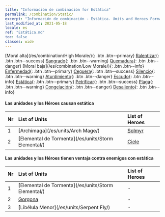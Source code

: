 ```yaml
---
title: "Información de combinación for Estática"
permalink: /combination/Static/
excerpt: "Información de combinación - Estática. Units and Heroes Formation."
last_modified_at: 2021-05-18
locale: es
ref: "Estática.md"
toc: false
classes: wide
---
```


  [Moral alta](/es/combination/High Morale/){: .btn .btn--primary} [Ralentizar](/es/combination/Slow/){: .btn .btn--success} [Sangrado](/es/combination/Bleeding/){: .btn .btn--warning} [Quemadura](/es/combination/Burning/){: .btn .btn--danger} [Moral baja](/es/combination/Low Morale/){: .btn .btn--info} [Enfermedad](/es/combination/Disease/){: .btn .btn--primary} [Ceguera](/es/combination/Blind/){: .btn .btn--success} [Silencio](/es/combination/Silence/){: .btn .btn--warning} [Aturdimiento](/es/combination/Stun/){: .btn .btn--danger} [Escudo](/es/combination/Shield/){: .btn .btn--info} [Estática](/es/combination/Static/){: .btn .btn--primary} [Petrificar](/es/combination/Petrify/){: .btn .btn--success} [Plaga](/es/combination/Plague/){: .btn .btn--warning} [Congelación](/es/combination/Freeze/){: .btn .btn--danger} [Desaliento](/es/combination/Deterrence/){: .btn .btn--info} 


#### Las unidades y los Héroes causan estática

  | Nr |  List of Units  | List of Heroes | 
  |:---|:----------------|:---------------| 
  | 1 | [Archimaga](/es/units/Arch Mage/) | [Solmyr](/es/heroes/Solmyr/) |
  | 2 | [Elemental de Tormenta](/es/units/Storm Elemental/) | [Ciele](/es/heroes/Ciele/) |


#### Las unidades y los Héroes tienen ventaja contra enemigos con estática

  | Nr |  List of Units  | List of Heroes | 
  |:---|:----------------|:---------------| 
  | 1 | [Elemental de Tormenta](/es/units/Storm Elemental/) | - |
  | 2 | [Gorgona](/es/units/Gorgon/) | - |
  | 3 | [Libélula Menor](/es/units/Serpent Fly/) | - |
